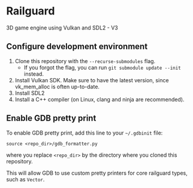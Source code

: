 # Railguard

3D game engine using Vulkan and SDL2 - V3

## Configure development environment

1. Clone this repository with the `--recurse-submodules` flag.
    - If you forgot the flag, you can run `git submodule update --init` instead.
2. Install Vulkan SDK. Make sure to have the latest version, since vk_mem_alloc is often up-to-date.
3. Install SDL2
4. Install a C++ compiler (on Linux, clang and ninja are recommended).

## Enable GDB pretty print

To enable GDB pretty print, add this line to your `~/.gdbinit` file:

```gdb
source <repo_dir>/gdb_formatter.py
```

where you replace `<repo_dir>` by the directory where you cloned this repository.

This will allow GDB to use custom pretty printers for core railguard types, such as `Vector`.